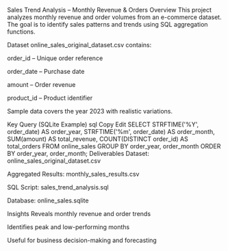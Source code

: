 Sales Trend Analysis – Monthly Revenue & Orders
Overview
This project analyzes monthly revenue and order volumes from an e-commerce dataset. The goal is to identify sales patterns and trends using SQL aggregation functions.

Dataset
online_sales_original_dataset.csv contains:

order_id – Unique order reference

order_date – Purchase date

amount – Order revenue

product_id – Product identifier

Sample data covers the year 2023 with realistic variations.

Key Query (SQLite Example)
sql
Copy
Edit
SELECT
    STRFTIME('%Y', order_date) AS order_year,
    STRFTIME('%m', order_date) AS order_month,
    SUM(amount) AS total_revenue,
    COUNT(DISTINCT order_id) AS total_orders
FROM online_sales
GROUP BY order_year, order_month
ORDER BY order_year, order_month;
Deliverables
Dataset: online_sales_original_dataset.csv

Aggregated Results: monthly_sales_results.csv

SQL Script: sales_trend_analysis.sql

Database: online_sales.sqlite

Insights
Reveals monthly revenue and order trends

Identifies peak and low-performing months

Useful for business decision-making and forecasting
